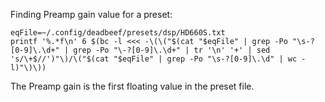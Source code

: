 Finding Preamp gain value for a preset:

    eqFile=~/.config/deadbeef/presets/dsp/HD660S.txt
    printf '%.*f\n' 6 $(bc -l <<< -\(\("$(cat "$eqFile" | grep -Po "\s-?[0-9]\.\d+" | grep -Po "\-?[0-9]\.\d+" | tr '\n' '+' | sed 's/\+$//')"\)/\("$(cat "$eqFile" | grep -Po "\s-?[0-9]\.\d" | wc -l)"\)\))

The Preamp gain is the first floating value in the preset file.
